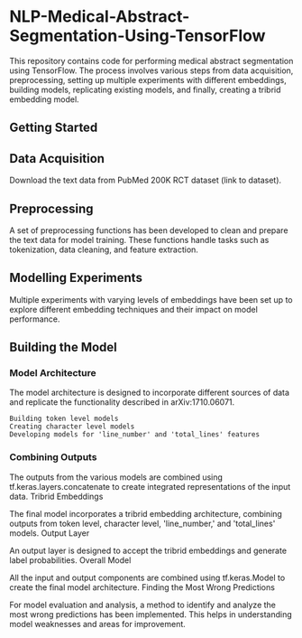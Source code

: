 # NLP-Medical-Abstract-Segmentation-Using-TensorFlow

This repository contains code for performing medical abstract segmentation using TensorFlow. The process involves various steps from data acquisition, preprocessing, setting up multiple experiments with different embeddings, building models, replicating existing models, and finally, creating a tribrid embedding model.
## Getting Started
## Data Acquisition

Download the text data from PubMed 200K RCT dataset (link to dataset).
## Preprocessing

A set of preprocessing functions has been developed to clean and prepare the text data for model training. These functions handle tasks such as tokenization, data cleaning, and feature extraction.
## Modelling Experiments

Multiple experiments with varying levels of embeddings have been set up to explore different embedding techniques and their impact on model performance.
## Building the Model
### Model Architecture

The model architecture is designed to incorporate different sources of data and replicate the functionality described in arXiv:1710.06071.

    Building token level models
    Creating character level models
    Developing models for 'line_number' and 'total_lines' features

### Combining Outputs

The outputs from the various models are combined using tf.keras.layers.concatenate to create integrated representations of the input data.
Tribrid Embeddings

The final model incorporates a tribrid embedding architecture, combining outputs from token level, character level, 'line_number,' and 'total_lines' models.
Output Layer

An output layer is designed to accept the tribrid embeddings and generate label probabilities.
Overall Model

All the input and output components are combined using tf.keras.Model to create the final model architecture.
Finding the Most Wrong Predictions

For model evaluation and analysis, a method to identify and analyze the most wrong predictions has been implemented. This helps in understanding model weaknesses and areas for improvement.
